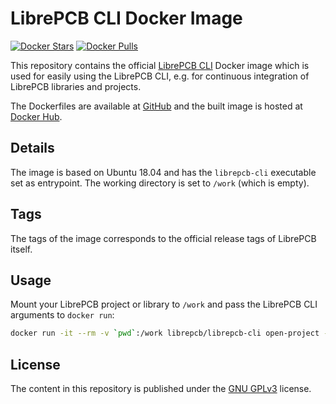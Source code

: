 # LibrePCB CLI Docker Image

[![Docker Stars](https://img.shields.io/docker/stars/librepcb/librepcb-cli.svg)](https://hub.docker.com/r/librepcb/librepcb-cli/)
[![Docker Pulls](https://img.shields.io/docker/pulls/librepcb/librepcb-cli.svg)](https://hub.docker.com/r/librepcb/librepcb-cli/)

This repository contains the official [LibrePCB CLI](http://librepcb.org)
Docker image which is used for easily using the LibrePCB CLI, e.g. for
continuous integration of LibrePCB libraries and projects.

The Dockerfiles are available at
[GitHub](https://github.com/LibrePCB/docker-librepcb-cli) and the built image
is hosted at [Docker Hub](https://hub.docker.com/r/librepcb/librepcb-cli/).


## Details

The image is based on Ubuntu 18.04 and has the `librepcb-cli` executable set
as entrypoint. The working directory is set to `/work` (which is empty).


## Tags

The tags of the image corresponds to the official release tags of LibrePCB
itself.


## Usage

Mount your LibrePCB project or library to `/work` and pass the LibrePCB CLI
arguments to `docker run`:

```bash
docker run -it --rm -v `pwd`:/work librepcb/librepcb-cli open-project --help
```


## License

The content in this repository is published under the
[GNU GPLv3](http://www.gnu.org/licenses/gpl-3.0.html) license.
